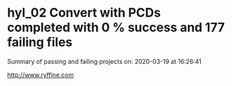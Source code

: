 # hyl_02 Convert with PCDs completed with 0 % success and 177 failing files

Summary of passing and failing projects on: 2020-03-19 at 16:26:41

http://www.ryffine.com
